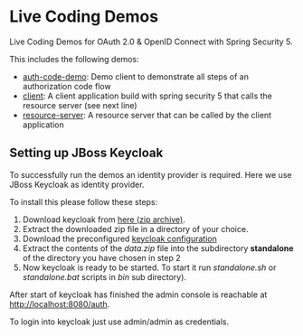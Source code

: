 # Live Coding Demos

Live Coding Demos for OAuth 2.0 & OpenID Connect with Spring Security 5.

This includes the following demos:

* [auth-code-demo](https://github.com/andifalk/owasp-chapter-munich-04-2019/tree/master/live-demos/auth-code-demo): Demo client to demonstrate all steps of an authorization code flow
* [client](https://github.com/andifalk/owasp-chapter-munich-04-2019/tree/master/live-demos/client): A client application build with spring security 5 that calls the resource server (see next line)
* [resource-server](https://github.com/andifalk/owasp-chapter-munich-04-2019/tree/master/live-demos/resource-server): A resource server that can be called by the client application

## Setting up JBoss Keycloak

To successfully run the demos an identity provider is required.
Here we use JBoss Keycloak as identity provider.

To install this please follow these steps:

1. Download keycloak from [here (zip archive)](https://downloads.jboss.org/keycloak/6.0.1/keycloak-6.0.1.zip).
2. Extract the downloaded zip file  in a directory of your choice.
3. Download the preconfigured [keycloak configuration](https://github.com/andifalk/owasp-chapter-munich-04-2019/raw/master/live-demos/keycloak/data.zip)
4. Extract the contents of the _data.zip_ file into the subdirectory __standalone__ of the directory
you have chosen in step 2
5. Now keycloak is ready to be started. To start it run _standalone.sh_ or _standalone.bat_ scripts in _bin_ sub directory).

After start of keycloak has finished the admin console is reachable at [http://localhost:8080/auth](http://localhost:8080/auth).

To login into keycloak just use admin/admin as credentials.

